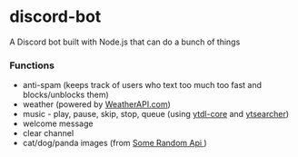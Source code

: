 # discord-bot
A Discord bot built with Node.js that can do a bunch of things

### Functions
<ul>
<li>anti-spam (keeps track of users who text too much too fast and blocks/unblocks them)</li>
<li>weather (powered by <a href="https://www.weatherapi.com/" title="Weather API">WeatherAPI.com</a>)</li> 
    <li>music - play, pause, skip, stop, queue (using  <a href="https://www.npmjs.com/package/ytdl-core">ytdl-core</a> and <a href="https://www.npmjs.com/package/ytsearcher">ytsearcher</a>)</li>
    <li>welcome message</li>
    <li>clear channel</li>
    <li>cat/dog/panda images (from <a href="https://some-random-api.ml/">Some Random Api </a>) </li>
</ul>
